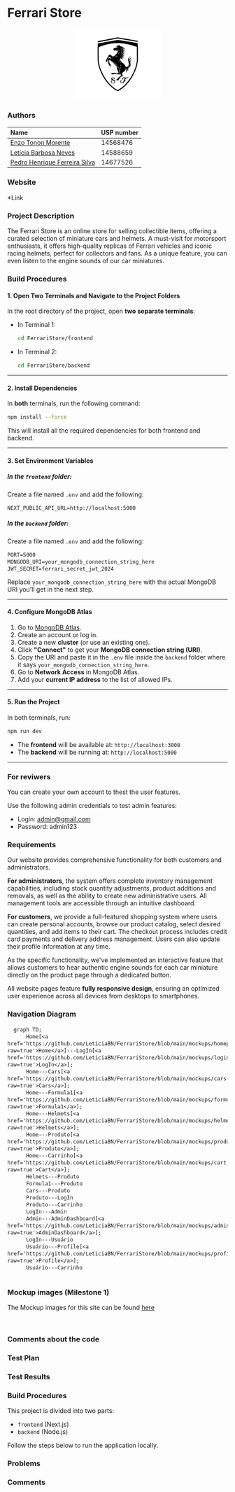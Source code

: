 # Ferrari Store

<p align="center">
  <img width="200" src="https://github.com/LeticiaBN/FerrariStore/blob/main/initial-design/img/ferrari.jpg?raw=true">
</p>

### Authors
| Name                                                       | USP number |
| :--------------------------------------------------------- | :--------- |
| [Enzo Tonon Morente](https://github.com/EnzoTM)     | 14568476   |
| [Letícia Barbosa Neves](https://github.com/LeticiaBN) | 14588659   |
| [Pedro Henrique Ferreira Silva](https://github.com/pedrohfsilva)  | 14677526   |

### Website

*Link

### Project Description

The Ferrari Store is an online store for selling collectible items, offering a curated selection of miniature cars and helmets. A must-visit for motorsport enthusiasts, it offers high-quality replicas of Ferrari vehicles and iconic racing helmets, perfect for collectors and fans. As a unique feature, you can even listen to the engine sounds of our car miniatures.

### Build Procedures
#### 1. Open Two Terminals and Navigate to the Project Folders

In the root directory of the project, open **two separate terminals**:

* In Terminal 1:

  ```bash
  cd FerrariStore/frontend
  ```

* In Terminal 2:

  ```bash
  cd FerrariStore/backend
  ```

---

#### 2. Install Dependencies

In **both** terminals, run the following command:

```bash
npm install --force
```

This will install all the required dependencies for both frontend and backend.

---

#### 3. Set Environment Variables

##### In the `frontend` folder:

Create a file named `.env` and add the following:

```
NEXT_PUBLIC_API_URL=http://localhost:5000
```

##### In the `backend` folder:

Create a file named `.env` and add the following:

```
PORT=5000
MONGODB_URI=your_mongodb_connection_string_here
JWT_SECRET=ferrari_secret_jwt_2024
```

Replace `your_mongodb_connection_string_here` with the actual MongoDB URI you'll get in the next step.

---

#### 4. Configure MongoDB Atlas

1. Go to [MongoDB Atlas](https://www.mongodb.com/products/platform/atlas-database).
2. Create an account or log in.
3. Create a new **cluster** (or use an existing one).
4. Click **"Connect"** to get your **MongoDB connection string (URI)**.
5. Copy the URI and paste it in the `.env` file inside the `backend` folder where it says `your_mongodb_connection_string_here`.
6. Go to **Network Access** in MongoDB Atlas.
7. Add your **current IP address** to the list of allowed IPs.

---

#### 5. Run the Project

In both terminals, run:

```bash
npm run dev
```

* The **frontend** will be available at: `http://localhost:3000`
* The **backend** will be running at: `http://localhost:5000`

---


### For reviwers 

You can create your own account to thest the user features.

Use the following admin credentials to test admin features:

- Login: admin@gmail.com
- Password: admin123

### Requirements

Our website provides comprehensive functionality for both customers and administrators.

**For administrators**, the system offers complete inventory management capabilities, including stock quantity adjustments, product additions and removals, as well as the ability to create new administrative users. All management tools are accessible through an intuitive dashboard.

**For customers**, we provide a full-featured shopping system where users can create personal accounts, browse our product catalog, select desired quantities, and add items to their cart. The checkout process includes credit card payments and delivery address management. Users can also update their profile information at any time.

As the specific functionality, we've implemented an interactive feature that allows customers to hear authentic engine sounds for each car miniature directly on the product page through a dedicated button.

All website pages feature **fully responsive design**, ensuring an optimized user experience across all devices from desktops to smartphones.


### Navigation Diagram


```mermaid
  graph TD;
      Home[<a href='https://github.com/LeticiaBN/FerrariStore/blob/main/mockups/homepage.png?raw=true'>Home</a>]---LogIn[<a href='https://github.com/LeticiaBN/FerrariStore/blob/main/mockups/login.png?raw=true'>LogIn</a>];
      Home---Cars[<a href='https://github.com/LeticiaBN/FerrariStore/blob/main/mockups/cars.png?raw=true'>Cars</a>];
      Home---Formula1[<a href='https://github.com/LeticiaBN/FerrariStore/blob/main/mockups/formula1.png?raw=true'>Formula1</a>];
      Home---Helmets[<a href='https://github.com/LeticiaBN/FerrariStore/blob/main/mockups/helmets.png?raw=true'>Helmets</a>];
      Home---Produto[<a href='https://github.com/LeticiaBN/FerrariStore/blob/main/mockups/product.png?raw=true'>Produto</a>];
      Home---Carrinho[<a href='https://github.com/LeticiaBN/FerrariStore/blob/main/mockups/cart.png?raw=true'>Cart</a>];
      Helmets---Produto
      Formula1---Produto
      Cars---Produto
      Produto---LogIn
      Produto---Carrinho
      LogIn---Admin
      Admin---AdminDashboard[<a href='https://github.com/LeticiaBN/FerrariStore/blob/main/mockups/admin.png?raw=true'>AdminDashboard</a>];
      LogIn---Usuário
      Usuário---Profile[<a href='https://github.com/LeticiaBN/FerrariStore/blob/main/mockups/profile.png?raw=true'>Profile</a>];
      Usuário---Carrinho
      
```

### Mockup images (Milestone 1)

The Mockup images for this site can be found <a href='https://github.com/LeticiaBN/FerrariStore/tree/596a93f7db89f1ddb446b2b4f2ebcaa334f32165/mockups'>here</a>

</br>

### Comments about the code



### Test Plan


### Test Results


### Build Procedures

This project is divided into two parts:

* `frontend` (Next.js)
* `backend` (Node.js)

Follow the steps below to run the application locally.

### Problems

### Comments




